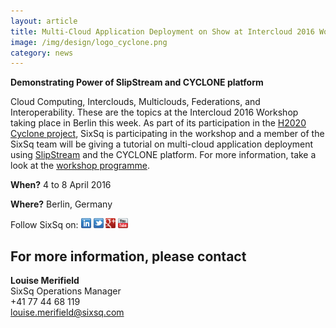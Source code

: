 ```yaml
---
layout: article
title: Multi-Cloud Application Deployment on Show at Intercloud 2016 Workshop
image: /img/design/logo_cyclone.png 
category: news
---
```


**Demonstrating Power of SlipStream and CYCLONE platform**

Cloud Computing, Interclouds, Multiclouds, Federations, and Interoperability. These are the topics at the Intercloud 2016 Workshop taking place in Berlin this week. As part of its participation in the [H2020 Cyclone project](http://www.cyclone-project.eu), SixSq is participating in the workshop and a member of the SixSq team will be giving a tutorial on multi-cloud application deployment using [SlipStream](http://sixsq.com/products/slipstream/) and the CYCLONE platform. For more information, take a look at the [workshop programme](http://www.cyclone-project.eu/intercloud2016.html). 


**When?**
4 to 8 April 2016

**Where?**
Berlin, Germany


Follow SixSq on:
<a href="http://linkedin.com/company/sixsq"><img src="/img/design/linkedin_small.png" alt="LinkedIn" width="16" /></a> <a href="http://twitter.com/@sixsq"><img src="/img/design/twitter_small.png" alt="Twitter" width="16" /></a> <a href="http://plus.google.com/+sixsq"><img src="/img/design/google_plus_small.png" alt="Google+" width="16" /></a> <a href="https://www.youtube.com/channel/UCGYw3n7c-QsDtsVH32By1-g"><img src="/img/design/youtube_small.png" alt="Youtube" width="16"/></a>

For more information, please contact
----

**Louise Merifield**  
SixSq Operations Manager  
+41 77 44 68 119  
[louise.merifield@sixsq.com](mailto:louise.merifield@sixsq.com)

